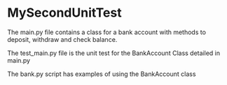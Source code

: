 # MySecondUnitTest

The main.py file contains a class for a bank account with methods to deposit, withdraw and check balance. 

The test_main.py file is the unit test for the BankAccount Class detailed in main.py 

The bank.py script has examples of using the BankAccount class
